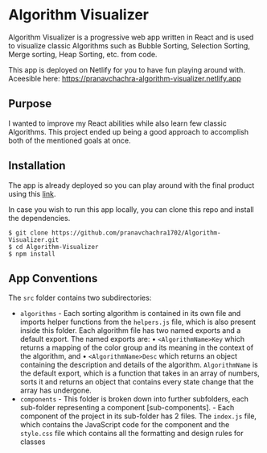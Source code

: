 # Algorithm Visualizer

Algorithm Visualizer is a progressive web app written in  React and is used to visualize classic Algorithms such as Bubble Sorting, Selection Sorting, Merge sorting, Heap Sorting, etc. from code.

This app is deployed on Netlify for you to have fun playing around with.
Aceesible here: https://pranavchachra-algorithm-visualizer.netlify.app


## Purpose

I wanted to improve my React abilities while also learn few classic Algorithms. This project ended up being a good approach to accomplish both of the mentioned goals at once.

## Installation

The app is already deployed so you can play around with the final product using this [link](https://pranavchachra-algorithm-visualizer.netlify.app).

In case you wish to run this app locally, you can clone this repo and install the dependencies.

```
$ git clone https://github.com/pranavchachra1702/Algorithm-Visualizer.git
$ cd Algorithm-Visualizer
$ npm install
```

## App Conventions

The `src` folder contains two subdirectories:

- `algorithms` - Each sorting algorithm is contained in its own file and imports helper functions from the `helpers.js` file, which is also present inside this folder. 
                   Each algorithm file has two named exports and a default export. The named exports are:
•	`<AlgorithmName>Key` which returns a mapping of the color group and its meaning in the context of the algorithm, and
•	`<AlgorithmName>Desc` which returns an object containing the description and details of the algorithm. 
                      `AlgorithmName` is the default export, which is a function that takes in an array of numbers, sorts it and returns an object that contains every state change that the array has undergone. 
- `components` - This folder is broken down into further subfolders, each sub-folder representing a component [sub-components].
          - Each component of the project in its sub-folder has 2 files. The `index.js` file, which contains the JavaScript code for the component and the `style.css` file which contains all the formatting and design rules for classes 